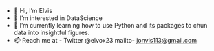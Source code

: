 - 👋 Hi, I’m Elvis
- 👀 I’m interested in DataScience
- 🌱 I’m currently learning how to use Python and its packages to chun data into insightful figures.
- 📫 Reach me at - Twitter @elvox23 mailto- jonvis113@gmail.com 

<!---
jonvis23/jonvis23 is a ✨ special ✨ repository because its `README.md` (this file) appears on your GitHub profile.
You can click the Preview link to take a look at your changes.
--->
